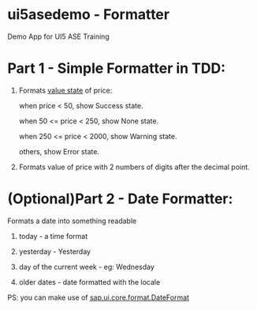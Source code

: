 # ui5asedemo - Formatter
Demo App for UI5 ASE Training

# Part 1 - Simple Formatter in TDD:

1. Formats [value state](https://sapui5.hana.ondemand.com/#/api/sap.ui.core.ValueState) of price: 

   when price < 50, show Success state.
   
   when 50 <= price < 250, show None state.
   
   when 250 <= price < 2000, show Warning state.
   
   others, show Error state.
2. Formats value of price with 2 numbers of digits after the decimal point.
   
   
 # (Optional)Part 2 - Date Formatter:
 Formats a date into something readable
 
 1. today - a time format
 
 2. yesterday - Yesterday
 
 3. day of the current week - eg: Wednesday
 
 4. older dates - date formatted with the locale
 
 PS: you can make use of [sap.ui.core.format.DateFormat](https://sapui5.hana.ondemand.com/#/api/sap.ui.core.format.DateFormat/overview)
 
